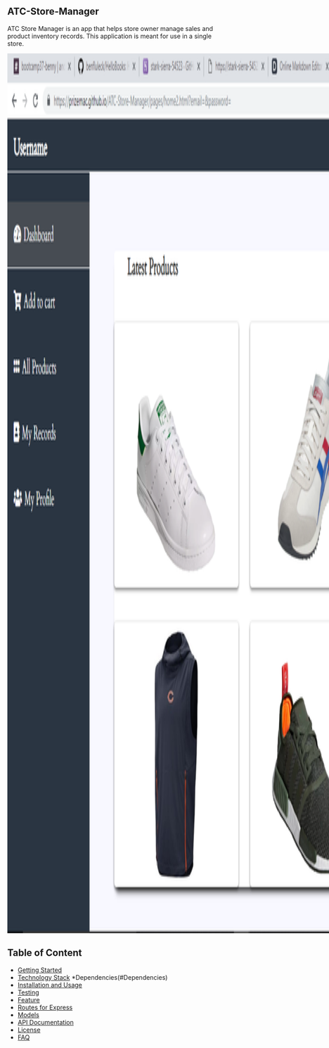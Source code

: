 ## ATC-Store-Manager

ATC Store Manager is an app that helps store owner manage sales and product inventory records. This application is meant for use in a single store.

<img src="./ui/img/Capture.PNG" style="max-width: 1200px; height: 50vh">

## Table of Content

- [Getting Started](#Getting-Started)
- [Technology Stack](#Technology-Stack)
  \*Dependencies(#Dependencies)
- [Installation and Usage](#Installation-and-Usage)
- [Testing](#Testing)
- [Feature](#Features)
- [Routes for Express](#Routes-for-Express)
- [Models](#Models)
- [API Documentation](#API-Documentation)
- [License](#License)
- [FAQ](#FAQ)
